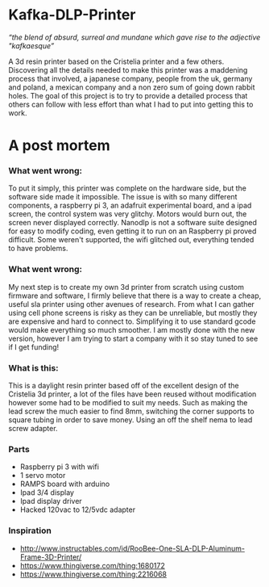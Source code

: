 # Kafka-DLP-Printer
*“the blend of absurd, surreal and mundane which gave rise to the adjective "kafkaesque”*

A 3d resin printer based on the Cristelia printer and a few others. Discovering all the details needed to make this printer was a maddening process that involved, a japanese company, people from the uk, germany and poland, a mexican company and a non zero sum of going down rabbit holes. The goal of this project is to try to provide a detailed process that others can follow with less effort than what I had to put into getting this to work.


# A post mortem 

### What went wrong:

To put it simply, this printer was complete on the hardware side, but the software side made it impossible. The issue is with so many different components, a raspberry pi 3, an adafruit experimental board, and a ipad screen, the control system was very glitchy. Motors would burn out, the screen never displayed correctly. Nanodlp is not a software suite designed for easy to modify coding, even getting it to run on an Raspberry pi proved difficult. Some weren't supported, the wifi glitched out, everything tended to have problems. 

### What went wrong:

My next step is to create my own 3d printer from scratch using custom firmware and software, I firmly believe that there is a way to create a cheap, useful sla printer using other avenues of research. From what I can gather using cell phone screens is risky as they can be unreliable, but mostly they are expensive and hard to connect to. Simplifying it to use standard gcode would make everything so much smoother. I am mostly done with the new version, however I am trying to start a company with it so stay tuned to see if I get funding!

### What is this:

This is a daylight resin printer based off of the excellent design of the Cristelia 3d printer, a lot of the files have been reused without modification however some had to be modified to suit my needs. Such as making the lead screw the much easier to find 8mm, switching the corner supports to square tubing in order to save money. Using an off the shelf nema to lead screw adapter. 

### Parts
* Raspberry pi 3 with wifi
* 1 servo motor
* RAMPS board with arduino
* Ipad 3/4 display
* Ipad display driver
* Hacked 120vac to 12/5vdc adapter


### Inspiration

* http://www.instructables.com/id/RooBee-One-SLA-DLP-Aluminum-Frame-3D-Printer/
* https://www.thingiverse.com/thing:1680172
* https://www.thingiverse.com/thing:2216068
